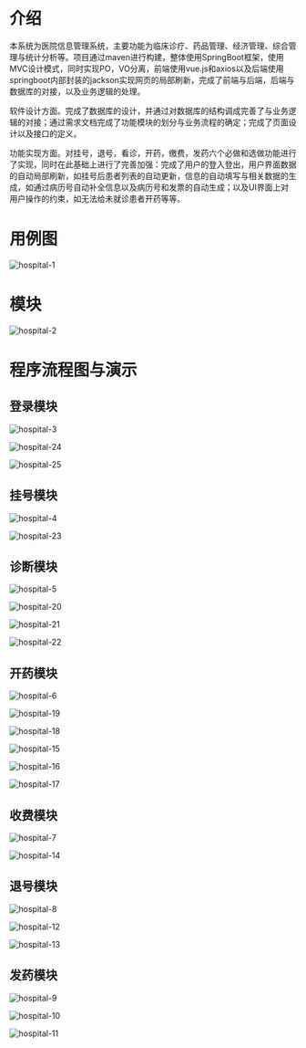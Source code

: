 
# 介绍

本系统为医院信息管理系统，主要功能为临床诊疗、药品管理、经济管理、综合管理与统计分析等。项目通过maven进行构建，整体使用SpringBoot框架，使用MVC设计模式，同时实现PO，VO分离，前端使用vue.js和axios以及后端使用springboot内部封装的jackson实现网页的局部刷新，完成了前端与后端，后端与数据库的对接，以及业务逻辑的处理。


软件设计方面。完成了数据库的设计，并通过对数据库的结构调成完善了与业务逻辑的对接；通过需求文档完成了功能模块的划分与业务流程的确定；完成了页面设计以及接口的定义。

功能实现方面。对挂号，退号，看诊，开药，缴费，发药六个必做和选做功能进行了实现，同时在此基础上进行了完善加强：完成了用户的登入登出，用户界面数据的自动局部刷新，如挂号后患者列表的自动更新，信息的自动填写与相关数据的生成，如通过病历号自动补全信息以及病历号和发票的自动生成；以及UI界面上对用户操作的约束，如无法给未就诊患者开药等等。

# 用例图

![hospital-1](./image/hospital-1.png)

# 模块

![hospital-2](./image/hospital-2.png)

# 程序流程图与演示

## 登录模块

![hospital-3](./image/hospital-3.png)

![hospital-24](./image/hospital-24.png)

![hospital-25](./image/hospital-25.png)

## 挂号模块

![hospital-4](./image/hospital-4.png)

![hospital-23](./image/hospital-23.png)

## 诊断模块

![hospital-5](./image/hospital-5.png)

![hospital-20](./image/hospital-20.png)

![hospital-21](./image/hospital-21.png)

![hospital-22](./image/hospital-22.png)

## 开药模块

![hospital-6](./image/hospital-6.png)

![hospital-19](./image/hospital-19.png)

![hospital-18](./image/hospital-18.png)

![hospital-15](./image/hospital-15.png)

![hospital-16](./image/hospital-16.png)

![hospital-17](./image/hospital-17.png)


## 收费模块

![hospital-7](./image/hospital-7.png)

![hospital-14](./image/hospital-14.png)

## 退号模块

![hospital-8](./image/hospital-8.png)

![hospital-12](./image/hospital-12.png)

![hospital-13](./image/hospital-13.png)

## 发药模块

![hospital-9](./image/hospital-9.png)

![hospital-10](./image/hospital-10.png)

![hospital-11](./image/hospital-11.png)


